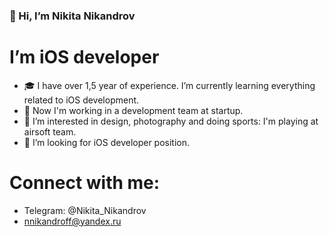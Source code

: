 ### 👋 Hi, I’m Nikita Nikandrov
# I’m iOS developer
- 🎓 I have over 1,5 year of experience. I’m currently learning everything related to iOS development.
- 🚀 Now I'm working in a development team at startup.
- 👀 I’m interested in design, photography and doing sports: I'm playing at airsoft team.
- 📲 I’m looking for iOS developer position.
# Connect with me:
- Telegram: @Nikita_Nikandrov
- nnikandroff@yandex.ru

<!---
NikitaNikandrov/NikitaNikandrov is a ✨ special ✨ repository because its `README.md` (this file) appears on your GitHub profile.
You can click the Preview link to take a look at your changes.
--->
